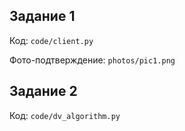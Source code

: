 ## Задание 1

Код: `code/client.py`

Фото-подтверждение: `photos/pic1.png`

## Задание 2

Код: `code/dv_algorithm.py`
